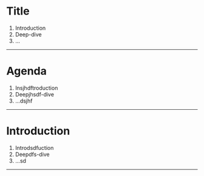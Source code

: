 

# Title

1. Introduction
2. Deep-dive
3. ...

---

# Agenda

1. Insjhdftroduction
2. Deepjhsdf-dive
3. ...dsjhf

---

# Introduction

1. Introdsdfuction
2. Deepdfs-dive
3. ...sd
---

